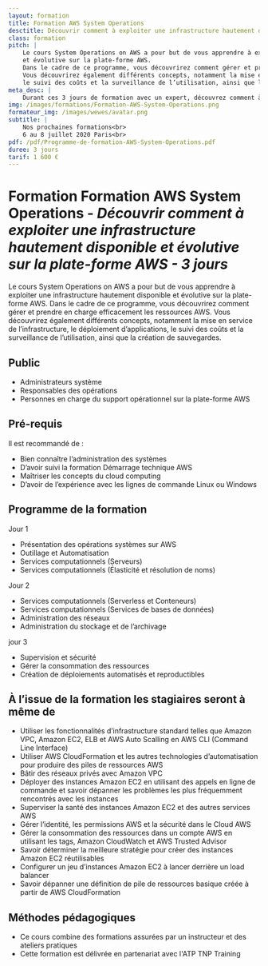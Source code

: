 ```yaml
---
layout: formation
title: Formation AWS System Operations
desctitle: Découvrir comment à exploiter une infrastructure hautement disponible et évolutive sur la plate-forme AWS 
class: formation
pitch: |
    Le cours System Operations on AWS a pour but de vous apprendre à exploiter une infrastructure hautement disponible 
    et évolutive sur la plate-forme AWS. 
    Dans le cadre de ce programme, vous découvrirez comment gérer et prendre en charge efficacement les ressources AWS.
    Vous découvrirez également différents concepts, notamment la mise en service de l’infrastructure, le déploiement d’applications, 
    le suivi des coûts et la surveillance de l’utilisation, ainsi que la création de sauvegardes.
meta_desc: |
    Durant ces 3 jours de formation avec un expert, découvrez comment à exploiter une infrastructure hautement disponible et évolutive sur la plate-forme AWS
img: /images/formations/Formation-AWS-System-Operations.png
formateur_img: /images/wewes/avatar.png
subtitle: |
    Nos prochaines formations<br>
    6 au 8 juillet 2020 Paris<br>
pdf: /pdf/Programme-de-formation-AWS-System-Operations.pdf
duree: 3 jours
tarif: 1 600 €
---
```


# Formation Formation AWS System Operations - *Découvrir comment à exploiter une infrastructure hautement disponible et évolutive sur la plate-forme AWS - 3 jours*

Le cours System Operations on AWS a pour but de vous apprendre à exploiter une infrastructure hautement disponible 
et évolutive sur la plate-forme AWS. 
Dans le cadre de ce programme, vous découvrirez comment gérer et prendre en charge efficacement les ressources AWS.
Vous découvrirez également différents concepts, notamment la mise en service de l’infrastructure, le déploiement d’applications, 
le suivi des coûts et la surveillance de l’utilisation, ainsi que la création de sauvegardes.

## Public

* Administrateurs système
* Responsables des opérations
* Personnes en charge du support opérationnel sur la plate-forme AWS

## Pré-requis

Il est recommandé de :
* Bien connaître l’administration des systèmes
* D’avoir suivi la formation Démarrage technique AWS
* Maîtriser les concepts du cloud computing
* D’avoir de l’expérience avec les lignes de commande Linux ou Windows

## Programme de la formation

Jour 1
* Présentation des opérations systèmes sur AWS
* Outillage et Automatisation
* Services computationnels (Serveurs)
* Services computationnels (Élasticité et résolution de noms)


Jour 2
* Services computationnels (Serverless et Conteneurs)
* Services computationnels (Services de bases de données)
* Administration des réseaux
* Administration du stockage et de l’archivage

jour 3
* Supervision et sécurité
* Gérer la consommation des ressources
* Création de déploiements automatisés et reproductibles

## À l’issue de la formation les stagiaires seront à même de

* Utiliser les fonctionnalités d’infrastructure standard telles que Amazon VPC, Amazon EC2, ELB et AWS Auto Scalling en AWS CLI (Command Line Interface)
* Utiliser AWS CloudFormation et les autres technologies d’automatisation pour produire des piles de ressources AWS
* Bâtir des réseaux privés avec Amazon VPC
* Déployer des instances Amazon EC2 en utilisant des appels en ligne de commande et savoir dépanner les problèmes les plus fréquemment rencontrés avec les instances
* Superviser la santé des instances Amazon EC2 et des autres services AWS
* Gérer l’identité, les permissions AWS et la sécurité dans le Cloud AWS
* Gérer la consommation des ressources dans un compte AWS en utilisant les tags, Amazon CloudWatch et AWS Trusted Advisor
* Savoir déterminer la meilleure stratégie pour créer des instances Amazon EC2 réutilisables
* Configurer un jeu d’instances Amazon EC2 à lancer derrière un load balancer
* Savoir dépanner une définition de pile de ressources basique créée à partir de AWS CloudFormation

## Méthodes pédagogiques

* Ce cours combine des formations assurées par un instructeur et des ateliers pratiques
* Cette formation est délivrée en partenariat avec l'ATP TNP Training
